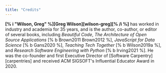 ```yaml
---
title: "Credits"
---
```


**[% i "Wilson, Greg" %][Greg Wilson][wilson-greg][% /i %]** has worked in industry and academia for 35 years,
and is the author, co-author, or editor of several books,
including *Beautiful Code*,
*The Architecture of Open Source Applications* [% b Brown2011 Brown2012 %],
*JavaScript for Data Science* [% b Gans2020 %],
*Teaching Tech Together* [% b Wilson2019a %],
and *Research Software Engineering with Python* [% b Irving2021 %].
He was the co-founder and first Executive Director of [Software Carpentry][carpentries]
and received ACM SIGSOFT's Influential Educator Award in 2020.
